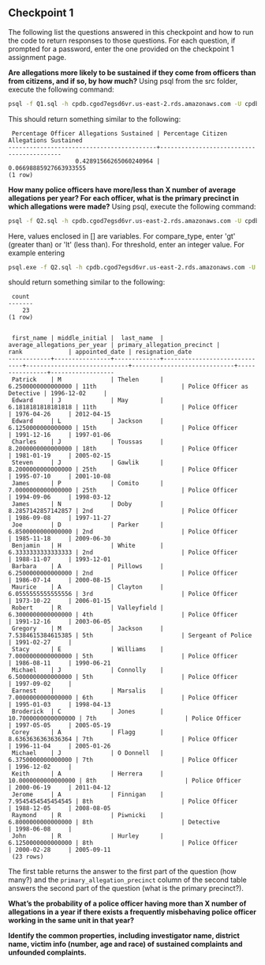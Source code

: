 ## Checkpoint 1
The following list the questions answered in this checkpoint and how to run the
code to return responses to those questions. For each question, if prompted for
a password, enter the one provided on the checkpoint 1 assignment page.

**Are allegations more likely to be sustained if they come from officers than from citizens, and if so, by how much?**
Using psql from the src folder, execute the following command:
```bash
psql -f Q1.sql -h cpdb.cgod7egsd6vr.us-east-2.rds.amazonaws.com -U cpdb-student -d cpdb -p 5432
```
This should return something similar to the following:
```
 Percentage Officer Allegations Sustained | Percentage Citizen Allegations Sustained
------------------------------------------+------------------------------------------
                   0.42891566265060240964 |                   0.06698885927663933555
(1 row)
```

**How many police officers have more/less than X number of average allegations per year? For each officer, what is the primary precinct in which allegations were made?**
Using psql, execute the following command:
```bash
psql -f Q2.sql -h cpdb.cgod7egsd6vr.us-east-2.rds.amazonaws.com -U cpdb-student -d cpdb -p 5432 -v compare_type="[ 'gt' | 'lt' ]" -v threshold="[integer]"
```
Here, values enclosed in [] are variables. For compare\_type, enter 'gt'
(greater than) or 'lt' (less than). For threshold, enter an integer value.
For example entering
```bash
psql.exe -f Q2.sql -h cpdb.cgod7egsd6vr.us-east-2.rds.amazonaws.com -U cpdb-student -d cpdb -p 5432 -v compare_type="'gt'" -v threshold="6"
```
should return something similar to the following:
```
 count
-------
    23
(1 row)


 first_name | middle_initial |  last_name  | average_allegations_per_year | primary_allegation_precinct |            rank             | appointed_date | resignation_date
------------+----------------+-------------+------------------------------+-----------------------------+-----------------------------+----------------+------------------
 Patrick    | M              | Thelen      |           6.2500000000000000 | 11th                        | Police Officer as Detective | 1996-12-02     |
 Edward     | J              | May         |           6.1818181818181818 | 11th                        | Police Officer              | 1976-04-26     | 2012-04-15
 Edward     | L              | Jackson     |           6.1250000000000000 | 15th                        | Police Officer              | 1991-12-16     | 1997-01-06
 Charles    | J              | Toussas     |           8.2000000000000000 | 18th                        | Police Officer              | 1981-01-19     | 2005-02-15
 Steven     | J              | Gawlik      |           8.2000000000000000 | 25th                        | Police Officer              | 1995-07-10     | 2001-10-08
 James      | P              | Comito      |           7.0000000000000000 | 25th                        | Police Officer              | 1994-09-06     | 1998-03-12
 James      | N              | Doby        |           8.2857142857142857 | 2nd                         | Police Officer              | 1986-09-08     | 1997-11-27
 Joe        | D              | Parker      |           6.8500000000000000 | 2nd                         | Police Officer              | 1985-11-18     | 2009-06-30
 Benjamin   | H              | White       |           6.3333333333333333 | 2nd                         | Police Officer              | 1988-11-07     | 1993-12-01
 Barbara    | A              | Pillows     |           6.2500000000000000 | 2nd                         | Police Officer              | 1986-07-14     | 2000-08-15
 Maurice    | A              | Clayton     |           6.0555555555555556 | 3rd                         | Police Officer              | 1973-10-22     | 2006-01-15
 Robert     | R              | Valleyfield |           6.3000000000000000 | 4th                         | Police Officer              | 1991-12-16     | 2003-06-05
 Gregory    | M              | Jackson     |           7.5384615384615385 | 5th                         | Sergeant of Police          | 1991-02-27     |
 Stacy      | E              | Williams    |           7.0000000000000000 | 5th                         | Police Officer              | 1986-08-11     | 1990-06-21
 Michael    | J              | Connolly    |           6.5000000000000000 | 5th                         | Police Officer              | 1997-09-02     |
 Earnest    |                | Marsalis    |           7.0000000000000000 | 6th                         | Police Officer              | 1995-01-03     | 1998-04-13
 Broderick  | C              | Jones       |          10.7000000000000000 | 7th                         | Police Officer              | 1997-05-05     | 2005-05-19
 Corey      | A              | Flagg       |           8.6363636363636364 | 7th                         | Police Officer              | 1996-11-04     | 2005-01-26
 Michael    | J              | O Donnell   |           6.3750000000000000 | 7th                         | Police Officer              | 1996-12-02     |
 Keith      | A              | Herrera     |          10.0000000000000000 | 8th                         | Police Officer              | 2000-06-19     | 2011-04-12
 Jerome     | A              | Finnigan    |           7.9545454545454545 | 8th                         | Police Officer              | 1988-12-05     | 2008-08-05
 Raymond    | R              | Piwnicki    |           6.8000000000000000 | 8th                         | Detective                   | 1998-06-08     |
 John       | R              | Hurley      |           6.1250000000000000 | 8th                         | Police Officer              | 2000-02-28     | 2005-09-11
 (23 rows)
```
The first table returns the answer to the first part of the question (how many?)
and the `primary_allegation_precinct` column of the second table answers the
second part of the question (what is the primary precinct?).

**What’s the probability of a police officer having more than X number of allegations in a year if there exists a frequently misbehaving police officer working in the same unit in that year?**


**Identify the common properties, including investigator name, district name, victim info (number, age and race) of sustained complaints and unfounded complaints.**

